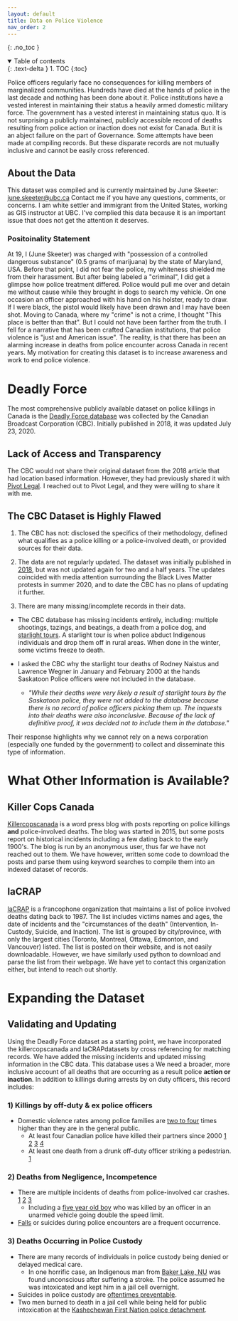 ```yaml
---
layout: default
title: Data on Police Violence
nav_order: 2
---
```


<!-- # Acknowledgements & Introductions -->
{: .no_toc }

<details open markdown="block">
  <summary>
    Table of contents
  </summary>
  {: .text-delta }
1. TOC
{:toc}
</details>

Police officers regularly face no consequences for killing members of marginalized communities.   Hundreds have died at the hands of police in the last decade and nothing has been done about it.  Police institutions have a vested interest in maintaining their status a heavily armed domestic military force.  The government has a vested interest in maintaining status quo.  It is not surprising a publicly maintained, publicly accessible record of deaths resulting from police action or inaction does not exist for Canada.  But it is an abject failure on the part of Governance.  Some attempts have been made at compiling records.  But these disparate records are not mutually inclusive and cannot be easily cross referenced.


## About the Data

This dataset was compiled and is currently maintained by June Skeeter: june.skeeter@ubc.ca  Contact me if you have any questions, comments, or concerns.  I am white settler and immigrant from the United States, working as GIS instructor at UBC.  I've complied this data because it is an important issue that does not get the attention it deserves.

### Positoinality Statement

At 19, I (June Skeeter) was charged with "possession of a controlled dangerous substance" (0.5 grams of marijuana) by the state of Maryland, USA.  Before that point, I did not fear the police, my whiteness shielded me from their harassment.  But after being labeled a "criminal", I did get a glimpse how police treatment differed.  Police would pull me over and detain me without cause while they brought in dogs to search my vehicle.  On one occasion an officer approached with his hand on his holster, ready to draw.  If I were black, the pistol would likely have been drawn and I may have been shot.  Moving to Canada, where my "crime" is not a crime, I thought "This place is better than that".  But I could not have been farther from the truth.  I fell for a narrative that has been crafted Canadian institutions, that police violence is "just and American issue".  The reality, is that there has been an alarming increase in deaths from police encounter across Canada in recent years.  My motivation for creating this dataset is to increase awareness and work to end police violence.


# Deadly Force

The most comprehensive publicly available dataset on police killings in Canada is the [Deadly Force database](https://newsinteractives.cbc.ca/fatalpoliceencounters/) was collected by the Canadian Broadcast Corporation (CBC).  Initially published in 2018, it was updated July 23, 2020.

## Lack of Access and Transparency

The CBC would not share their original dataset from the 2018 article that had location based information.  However, they had previously shared it with [Pivot Legal](https://www.pivotlegal.org/17_years_of_police_violence_in_canada).  I reached out to Pivot Legal, and they were willing to share it with me.


## The CBC Dataset is Highly Flawed

1) The CBC has not: disclosed the specifics of their methodology, defined what qualifies as a police killing or a police-involved death, or provided sources for their data.

2) The data are not regularly updated.  The dataset was initially published in [2018](https://newsinteractives.cbc.ca/longform-custom/deadly-force), but was not updated again for two and a half years. The updates coincided with media attention surrounding the Black Lives Matter protests in summer 2020, and to date the CBC has no plans of updating it further.

3) There are many missing/incomplete records in their data.

* The CBC database has missing incidents entirely, including: multiple shootings, tazings, and beatings, a death from a police dog, and [starlight tours](https://www.canadaland.com/podcast/the-police-4-starlight-tours/).  A starlight tour is when police abduct Indigenous individuals and drop them off in rural areas.  When done in the winter, some victims freeze to death.

* I asked the CBC why the starlight tour deaths of Rodney Naistus and Lawrence Wegner in January and February 2000 at the hands Saskatoon Police officers were not included in the database.
	* *"While their deaths were very likely a result of starlight tours by the Saskatoon police, they were not added to the database because there is no record of police officers picking them up. The inquests into their deaths were also inconclusive. Because of the lack of definitive proof, it was decided not to include them in the database."*

Their response highlights why we cannot rely on a news corporation (especially one funded by the government) to collect and disseminate this type of information.

# What Other Information is Available?

## Killer Cops Canada

[Killercopscanada](https://killercopscanada.wordpress.com/) is a word press blog with posts reporting on police killings **and** police-involved deaths.  The blog was started in 2015, but some posts report on historical incidents including a few dating back to the early 1900's.  The blog is run by an anonymous user, thus far we have not reached out to them.  We have however, written some code to download the posts and parse them using keyword searches to compile them into an indexed dataset of records.


## laCRAP

[laCRAP](https://www.lacrap.org/) is a francophone organization that maintains a list of police involved deaths dating back to 1987.  The list includes victims names and ages, the date of incidents and the "circumstances of the death" (Intervention, In-Custody, Suicide, and Inaction).  The list is grouped by city/province, with only the largest cities (Toronto, Montreal, Ottawa, Edmonton, and Vancouver) listed.  The list is posted on their website, and is not easily downloadable.  However, we have similarly used python to download and parse the list from their webpage.  We have yet to contact this organization either, but intend to reach out shortly.

<!-- 
## Georgia Straight

Yet to be incorporated.
 -->

# Expanding the Dataset

## Validating and Updating

Using the Deadly Force dataset as a starting point, we have incorporated the killercopscanada and laCRAPdatasets by cross referencing for matching records.  We have added the missing incidents and updated missing information in the CBC data.  This database uses a We need a broader, more inclusive account of all deaths that are occurring as a result police **action or inaction**.  In addition to killings during arrests by on duty officers, this record includes: 

### 1) Killings by off-duty & ex police officers
* Domestic violence rates among police families are [two to four](https://www.theatlantic.com/national/archive/2014/09/police-officers-who-hit-their-wives-or-girlfriends/380329/) times higher than they are in the general public.
  * At least four Canadian police have killed their partners since 2000 [1](https://www.thestar.com/news/2007/10/31/wills_found_guilty_of_murdering_mistress.html) [2](https://globalnews.ca/news/7643929/former-b-c-cop-granted-escorted-temporary-absences/) [3](https://www.cbc.ca/news/canada/ex-rcmp-officer-convicted-of-murder-1.305479) [4](https://www.cbc.ca/news/canada/edmonton/former-mountie-found-not-criminally-responsible-in-wife-s-death-1.1304062)
  * At least one death from a drunk off-duty officer striking a pedestrian. [1](https://killercopscanada.wordpress.com/2019/10/31/killer-cop-justin-holz-gets-30-months-for-killing-cody-severight-in-2017/)
  

### 2) Deaths from Negligence, Incompetence
* There are multiple incidents of deaths from police-involved car crashes. [1](https://www.cbc.ca/news/canada/montreal/man-dies-police-custody-puvirnituq-1.4091914) [2](https://barrie.ctvnews.ca/pedestrian-struck-and-killed-by-an-unmarked-opp-vehicle-in-midland-1.5124667?cache=) [3](https://www.bei.gouv.qc.ca/actualites/detail/mise-a-jour-concernant-levenement-survenu-a-mont-laurier-le-13-octobre-lidentite-du-civil-decede.html)
  * Including a [five year old boy](https://killercopscanada.wordpress.com/2018/12/15/killer-cop-patrick-ouellet-gets-8-months-for-killing-five-year-old-nicholas-thorne-belance/) who was killed by an officer in an unarmed vehicle going double the speed limit.
* [Falls](https://en.wikipedia.org/wiki/Death_of_Regis_Korchinski-Paquet) or suicides during police encounters are a frequent occurrence.

### 3) Deaths Occurring in Police Custody
* There are many records of individuals in police custody being denied or delayed medical care.
  * In one horrific case, an Indigenous man from [Baker Lake, NU](https://www.cbc.ca/news/canada/north/paul-kayuryuk-baker-lake-inquest-1.4231300) was found unconscious after suffering a stroke.  The police assumed he was intoxicated and kept him in a jail cell overnight.
* Suicides in police custody are [oftentimes preventable](https://www.theglobeandmail.com/news/politics/womans-death-in-custody-exposes-indigenous-policing-issues/article32694835/).
* Two men burned to death in a jail cell while being held for public intoxication at the [Kashechewan First Nation police detachment](https://www.cbc.ca/news/canada/kashechewan-fire-inquest-calls-for-more-funds-for-police-stations-training-1.819764).


